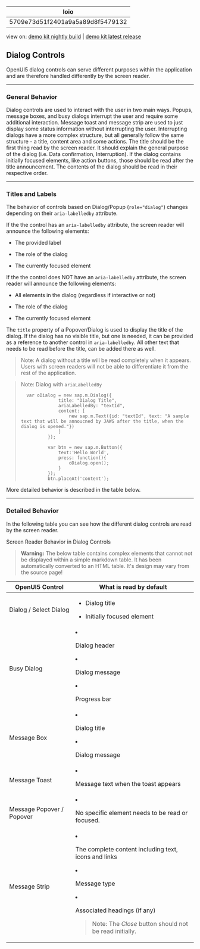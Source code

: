 <!-- loio5709e73d51f2401a9a5a89d8f5479132 -->

| loio |
| -----|
| 5709e73d51f2401a9a5a89d8f5479132 |

<div id="loio">

view on: [demo kit nightly build](https://openui5nightly.hana.ondemand.com/#/topic/5709e73d51f2401a9a5a89d8f5479132) | [demo kit latest release](https://openui5.hana.ondemand.com/#/topic/5709e73d51f2401a9a5a89d8f5479132)</div>

## Dialog Controls

OpenUI5 dialog controls can serve different purposes within the application and are therefore handled differently by the screen reader.

***

### General Behavior

Dialog controls are used to interact with the user in two main ways. Popups, message boxes, and busy dialogs interrupt the user and require some additional interaction. Message toast and message strip are used to just display some status information without interrupting the user. Interrupting dialogs have a more complex structure, but all generally follow the same structure - a title, content area and some actions. The title should be the first thing read by the screen reader. It should explain the general purpose of the dialog \(i.e. Data confirmation, Interruption\). If the dialog contains initially focused elements, like action buttons, those should be read after the title announcement. The contents of the dialog should be read in their respective order.

***

### Titles and Labels

The behavior of controls based on Dialog/Popup \(`role="dialog"`\) changes depending on their `aria-labelledby` attribute.

If the the control has an `aria-labelledby` attribute, the screen reader will announce the following elements:

-   The provided label

-   The role of the dialog

-   The currently focused element


If the the control does NOT have an `aria-labelledby` attribute, the screen reader will announce the following elements:

-   All elements in the dialog \(regardless if interactive or not\)

-   The role of the dialog

-   The currently focused element


The `title` property of a Popover/Dialog is used to display the title of the dialog. If the dialog has no visible title, but one is needed, it can be provided as a reference to another control in `aria-labelledby`. All other text that needs to be read before the title, can be added there as well.

> Note:
> A dialog without a title will be read completely when it appears. Users with screen readers will not be able to differentiate it from the rest of the application.
> 
> 

> Note:
> Dialog with `ariaLabelledBy` 
> 
> ```
> 	var oDialog = new sap.m.Dialog({
> 				title: "Dialog Title",
> 				ariaLabelledBy: "textId",
> 				content: [
> 					new sap.m.Text({id: "textId", text: "A sample text that will be annoucned by JAWS after the title, when the dialog is opened."})
> 				]
> 			});
> 			
> 			var btn = new sap.m.Button({
> 				text:'Hello World',
> 				press: function(){
> 					oDialog.open();
> 				}
> 			});
> 			btn.placeAt('content');
> ```
> 
> 

More detailed behavior is described in the table below.

***

### Detailed Behavior

In the following table you can see how the different dialog controls are read by the screen reader.

Screen Reader Behavior in Dialog Controls<a name="loio5709e73d51f2401a9a5a89d8f5479132__table_mv5_wrs_xw"/>

 > **Warning:** The below table contains complex elements that cannot not be displayed within a simple markdown table. It has been automatically converted to an HTML table. It's design may vary from the source page!

<table>
	<thead>
		<tr>
			<th> OpenUI5 Control</th>
			<th>What is read by default</th>
		</tr>
	</thead>
	<tbody>
		<tr>
			<td>Dialog / Select Dialog</td>
			<td>

 -   Dialog title
 -   Initially focused element
			</td>
		</tr>
		<tr>
			<td>Busy Dialog</td>
			<td>

 -   Dialog header
 -   Dialog message

 -   Progress bar
			</td>
		</tr>
		<tr>
			<td>Message Box</td>
			<td>

 -   Dialog title
 -   Dialog message
			</td>
		</tr>
		<tr>
			<td>Message Toast</td>
			<td>

 -   Message text when the toast appears
			</td>
		</tr>
		<tr>
			<td>Message Popover / Popover</td>
			<td>

 -   No specific element needs to be read or focused.
			</td>
		</tr>
		<tr>
			<td>Message Strip</td>
			<td>

 -   The complete content including text, icons and links
 -   Message type

 -   Associated headings \(if any\)


 > Note:
 > The *Close* button should not be read initially.
			</td>
		</tr>
	</tbody>
</table>

